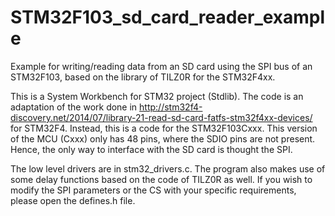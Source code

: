 # STM32F103_sd_card_reader_example
Example for writing/reading data from an SD card using the SPI bus of an STM32F103, based on the library of TILZ0R for the STM32F4xx.

This is a System Workbench for STM32 project (Stdlib). The code is an adaptation of the work done in http://stm32f4-discovery.net/2014/07/library-21-read-sd-card-fatfs-stm32f4xx-devices/ for STM32F4. Instead, this is a code for the STM32F103Cxxx. This version of the MCU (Cxxx) only has 48 pins, where the SDIO pins are not present. Hence,  the only way to interface with the SD card is thought the SPI.

The low level drivers are in stm32_drivers.c. The program also makes use of some delay functions based on the code of TILZ0R as well. If you wish to modify the SPI parameters or the CS with your specific requirements, please open the defines.h file.
